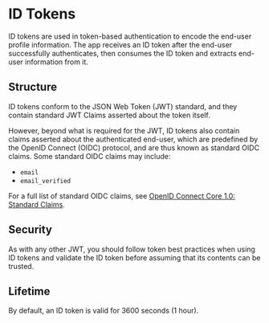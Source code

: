 # ID Tokens

ID tokens are used in token-based authentication to encode the end-user profile information. The app receives an ID token after the end-user successfully authenticates, then consumes the ID token and extracts end-user information from it.

## Structure

ID tokens conform to the JSON Web Token (JWT) standard, and they contain standard JWT Claims asserted about the token itself.

However, beyond what is required for the JWT, ID tokens also contain claims asserted about the authenticated end-user, which are predefined by the OpenID Connect (OIDC) protocol, and are thus known as standard OIDC claims. Some standard OIDC claims may include:

- `email`
- `email_verified`

For a full list of standard OIDC claims, see [OpenID Connect Core 1.0: Standard Claims](https://openid.net/specs/openid-connect-core-1_0.html#StandardClaims).

## Security

As with any other JWT, you should follow token best practices when using ID tokens and validate the ID token before assuming that its contents can be trusted.

## Lifetime

By default, an ID token is valid for 3600 seconds (1 hour).
